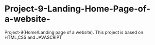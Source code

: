 # Project-9-Landing-Home-Page-of-a-website-
Project-9(Home/Landing page of a website). This project is based on HTML,CSS and JAVASCRIPT
